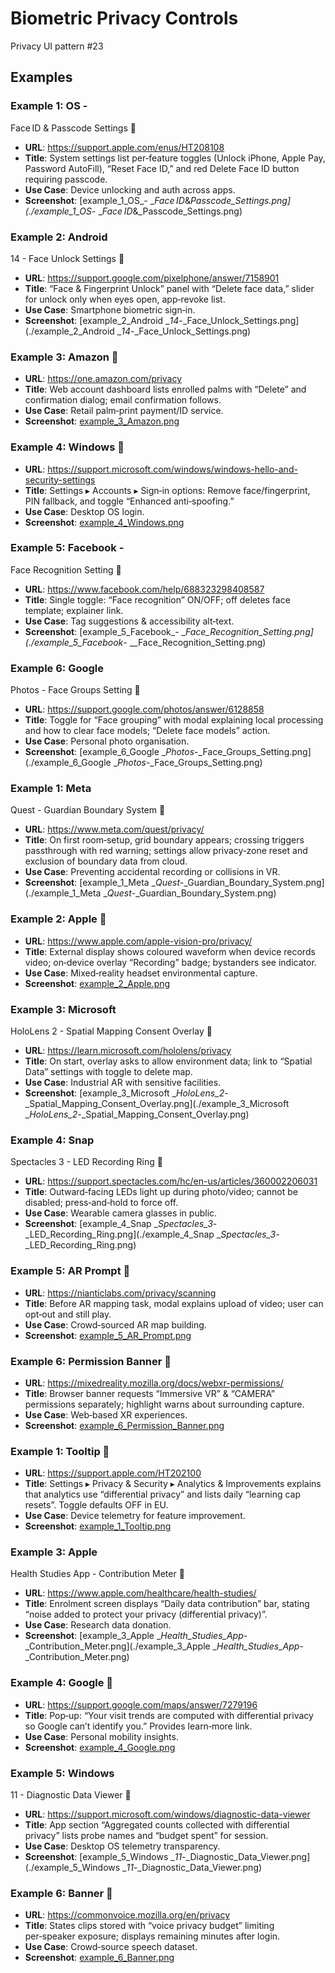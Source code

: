 # Biometric Privacy Controls

Privacy UI pattern #23

## Examples

### Example 1: OS -
  Face ID & Passcode Settings 
- **URL**: https://support.apple.com/enus/HT208108
- **Title**: System
  settings list per‑feature toggles (Unlock iPhone, Apple Pay, Password
  AutoFill), “Reset Face ID,” and red Delete Face ID button
  requiring passcode.
- **Use Case**: Device
  unlocking and auth across apps.
- **Screenshot**: [example_1_OS_-
__Face ID_&_Passcode_Settings.png](./example_1_OS_-
__Face ID_&_Passcode_Settings.png)

### Example 2: Android
  14 - Face Unlock Settings 
- **URL**: https://support.google.com/pixelphone/answer/7158901
- **Title**: “Face &
  Fingerprint Unlock” panel with “Delete face data,” slider for unlock only
  when eyes open, app‑revoke list.
- **Use Case**: Smartphone
  biometric sign‑in.
- **Screenshot**: [example_2_Android
__14_-_Face_Unlock_Settings.png](./example_2_Android
__14_-_Face_Unlock_Settings.png)

### Example 3: Amazon 
- **URL**: https://one.amazon.com/privacy
- **Title**: Web
  account dashboard lists enrolled palms with “Delete” and confirmation dialog;
  email confirmation follows.
- **Use Case**: Retail
  palm‑print payment/ID service.
- **Screenshot**: [example_3_Amazon.png](./example_3_Amazon.png)

### Example 4: Windows 
- **URL**: https://support.microsoft.com/windows/windows-hello-and-security-settings
- **Title**: Settings ▸ Accounts ▸ Sign‑in options: Remove
  face/fingerprint, PIN fallback, and toggle “Enhanced anti‑spoofing.”
- **Use Case**: Desktop
  OS login.
- **Screenshot**: [example_4_Windows.png](./example_4_Windows.png)

### Example 5: Facebook -
  Face Recognition Setting 
- **URL**: https://www.facebook.com/help/688323298408587
- **Title**: Single
  toggle: “Face recognition” ON/OFF; off deletes face template; explainer link.
- **Use Case**: Tag
  suggestions & accessibility alt‑text.
- **Screenshot**: [example_5_Facebook_-
__Face_Recognition_Setting.png](./example_5_Facebook_-
__Face_Recognition_Setting.png)

### Example 6: Google
  Photos - Face Groups Setting 
- **URL**: https://support.google.com/photos/answer/6128858
- **Title**: Toggle
  for “Face grouping” with modal explaining local processing and how to clear
  face models; “Delete face models” action.
- **Use Case**: Personal
  photo organisation.
- **Screenshot**: [example_6_Google
__Photos_-_Face_Groups_Setting.png](./example_6_Google
__Photos_-_Face_Groups_Setting.png)

### Example 1: Meta
  Quest - Guardian Boundary System 
- **URL**: https://www.meta.com/quest/privacy/
- **Title**: On first
  room‑setup, grid boundary appears; crossing triggers passthrough with red
  warning; settings allow privacy‑zone reset and
  exclusion of boundary data from cloud.
- **Use Case**: Preventing
  accidental recording or collisions in VR.
- **Screenshot**: [example_1_Meta
__Quest_-_Guardian_Boundary_System.png](./example_1_Meta
__Quest_-_Guardian_Boundary_System.png)

### Example 2: Apple 
- **URL**: https://www.apple.com/apple-vision-pro/privacy/
- **Title**: External
  display shows coloured waveform when device records video; on‑device overlay
  “Recording” badge; bystanders see indicator.
- **Use Case**: Mixed‑reality
  headset environmental capture.
- **Screenshot**: [example_2_Apple.png](./example_2_Apple.png)

### Example 3: Microsoft
  HoloLens 2 - Spatial Mapping Consent Overlay 
- **URL**: https://learn.microsoft.com/hololens/privacy
- **Title**: On start,
  overlay asks to allow environment data; link to “Spatial Data” settings with
  toggle to delete map.
- **Use Case**: Industrial
  AR with sensitive facilities.
- **Screenshot**: [example_3_Microsoft
__HoloLens_2_-_Spatial_Mapping_Consent_Overlay.png](./example_3_Microsoft
__HoloLens_2_-_Spatial_Mapping_Consent_Overlay.png)

### Example 4: Snap
  Spectacles 3 - LED Recording Ring 
- **URL**: https://support.spectacles.com/hc/en-us/articles/360002206031
- **Title**: Outward‑facing
  LEDs light up during photo/video; cannot be disabled; press‑and‑hold to force
  off.
- **Use Case**: Wearable
  camera glasses in public.
- **Screenshot**: [example_4_Snap
__Spectacles_3_-_LED_Recording_Ring.png](./example_4_Snap
__Spectacles_3_-_LED_Recording_Ring.png)

### Example 5: AR Prompt 
- **URL**: https://nianticlabs.com/privacy/scanning
- **Title**: Before AR
  mapping task, modal explains upload of video; user can opt‑out and still
  play.
- **Use Case**: Crowd‑sourced
  AR map building.
- **Screenshot**: [example_5_AR_Prompt.png](./example_5_AR_Prompt.png)

### Example 6: Permission Banner 
- **URL**: https://mixedreality.mozilla.org/docs/webxr-permissions/
- **Title**: Browser
  banner requests “Immersive VR” & “CAMERA” permissions separately;
  highlight warns about surrounding capture.
- **Use Case**: Web‑based
  XR experiences.
- **Screenshot**: [example_6_Permission_Banner.png](./example_6_Permission_Banner.png)

### Example 1: Tooltip 
- **URL**: https://support.apple.com/HT202100
- **Title**: Settings ▸ Privacy & Security ▸ Analytics & Improvements explains that
  analytics use “differential privacy” and lists daily “learning cap
  resets”. Toggle defaults OFF in EU.
- **Use Case**: Device
  telemetry for feature improvement.
- **Screenshot**: [example_1_Tooltip.png](./example_1_Tooltip.png)

### Example 3: Apple
  Health Studies App - Contribution Meter 
- **URL**: https://www.apple.com/healthcare/health-studies/
- **Title**: Enrolment
  screen displays “Daily data contribution” bar, stating “noise added to
  protect your privacy (differential privacy)”.
- **Use Case**: Research
  data donation.
- **Screenshot**: [example_3_Apple
__Health_Studies_App_-_Contribution_Meter.png](./example_3_Apple
__Health_Studies_App_-_Contribution_Meter.png)

### Example 4: Google 
- **URL**: https://support.google.com/maps/answer/7279196
- **Title**: Pop‑up:
  “Your visit trends are computed with differential privacy so Google can’t
  identify you.” Provides learn‑more link.
- **Use Case**: Personal
  mobility insights.
- **Screenshot**: [example_4_Google.png](./example_4_Google.png)

### Example 5: Windows
  11 - Diagnostic Data Viewer 
- **URL**: https://support.microsoft.com/windows/diagnostic-data-viewer
- **Title**: App
  section “Aggregated counts collected with differential privacy” lists probe
  names and “budget spent” for session.
- **Use Case**: Desktop
  OS telemetry transparency.
- **Screenshot**: [example_5_Windows
__11_-_Diagnostic_Data_Viewer.png](./example_5_Windows
__11_-_Diagnostic_Data_Viewer.png)

### Example 6: Banner 
- **URL**: https://commonvoice.mozilla.org/en/privacy
- **Title**: States
  clips stored with “voice privacy budget” limiting per‑speaker
  exposure; displays remaining minutes after login.
- **Use Case**: Crowd‑source
  speech dataset.
- **Screenshot**: [example_6_Banner.png](./example_6_Banner.png)

